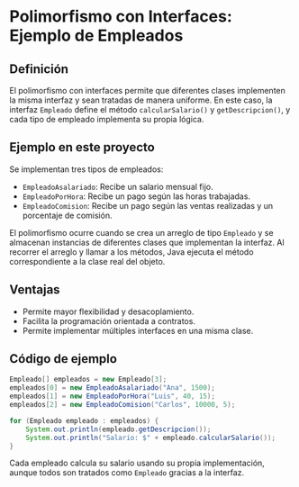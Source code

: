 # Polimorfismo con Interfaces: Ejemplo de Empleados

## Definición
El polimorfismo con interfaces permite que diferentes clases implementen la misma interfaz y sean tratadas de manera uniforme. En este caso, la interfaz `Empleado` define el método `calcularSalario()` y `getDescripcion()`, y cada tipo de empleado implementa su propia lógica.

## Ejemplo en este proyecto
Se implementan tres tipos de empleados:
- `EmpleadoAsalariado`: Recibe un salario mensual fijo.
- `EmpleadoPorHora`: Recibe un pago según las horas trabajadas.
- `EmpleadoComision`: Recibe un pago según las ventas realizadas y un porcentaje de comisión.

El polimorfismo ocurre cuando se crea un arreglo de tipo `Empleado` y se almacenan instancias de diferentes clases que implementan la interfaz. Al recorrer el arreglo y llamar a los métodos, Java ejecuta el método correspondiente a la clase real del objeto.

## Ventajas
- Permite mayor flexibilidad y desacoplamiento.
- Facilita la programación orientada a contratos.
- Permite implementar múltiples interfaces en una misma clase.

## Código de ejemplo
```java
Empleado[] empleados = new Empleado[3];
empleados[0] = new EmpleadoAsalariado("Ana", 1500);
empleados[1] = new EmpleadoPorHora("Luis", 40, 15);
empleados[2] = new EmpleadoComision("Carlos", 10000, 5);

for (Empleado empleado : empleados) {
    System.out.println(empleado.getDescripcion());
    System.out.println("Salario: $" + empleado.calcularSalario());
}
```

Cada empleado calcula su salario usando su propia implementación, aunque todos son tratados como `Empleado` gracias a la interfaz.
